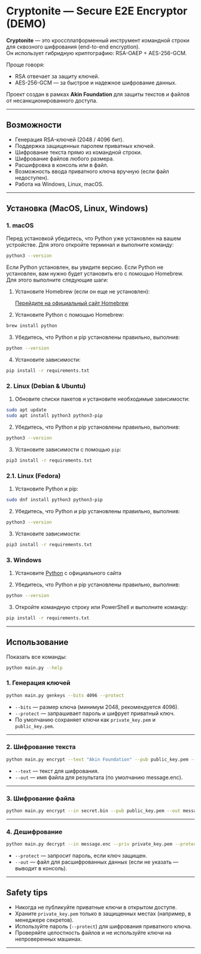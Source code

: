# Cryptonite — Secure E2E Encryptor (DEMO)

**Cryptonite** — это кроссплатформенный инструмент командной строки для сквозного шифрования (end-to-end encryption).  
Он использует гибридную криптографию: RSA-OAEP + AES-256-GCM.  

Проще говоря:  
- RSA отвечает за защиту ключей.  
- AES-256-GCM — за быстрое и надежное шифрование данных.  

Проект создан в рамках **Akin Foundation** для защиты текстов и файлов от несанкционированного доступа.  

---

## Возможности

- Генерация RSA-ключей (2048 / 4096 бит).  
- Поддержка защищенных паролем приватных ключей.  
- Шифрование текста прямо из командной строки.  
- Шифрование файлов любого размера.  
- Расшифровка в консоль или в файл.  
- Возможность ввода приватного ключа вручную (если файл недоступен).  
- Работа на Windows, Linux, macOS.  

---

## Установка (MacOS, Linux, Windows)

### 1. macOS
   Перед установкой убедитесь, что Python уже установлен на вашем устройстве. Для этого откройте терминал и выполните команду:
   ```bash
   python3 --version
   ```

   Если Python установлен, вы увидите версию. Если Python не установлен, вам нужно будет установить его с помощью Homebrew. Для этого выполните следующие шаги:

   1) Установите Homebrew (если он еще не установлен):

      [Перейдите на официальный сайт Homebrew](https://brew.sh/)

   2) Установите Python с помощью Homebrew:
   ```bash
   brew install python
   ```

   3) Убедитесь, что Python и pip установлены правильно, выполнив:
   ```bash
   python --version
   ```

   4) Установите зависимости:
   ```bash
   pip install -r requirements.txt
   ```

### 2. Linux (Debian & Ubuntu)
   1) Обновите списки пакетов и установите необходимые зависимости:
   ```bash
   sudo apt update
   sudo apt install python3 python3-pip
   ```

   2) Убедитесь, что Python и pip установлены правильно, выполнив:
   ```bash
   python3 --version
   ```

   3) Установите зависимости с помощью `pip`:
   ```bash
   pip3 install -r requirements.txt
   ```

### 2.1. Linux (Fedora)
   1) Установите Python и pip:
   ```bash
   sudo dnf install python3 python3-pip
   ```

   2) Убедитесь, что Python и pip установлены правильно, выполнив:
   ```bash
   python3 --version
   ```
   
   3) Установите зависимости:
   ```bash
   pip3 install -r requirements.txt
   ```

### 3. Windows
   1) Установите [Python](python.org) с официального сайта

   2) Убедитесь, что Python и pip установлены правильно, выполнив:
   ```bash
   python --version
   ```
   
   3) Откройте командную строку или PowerShell и выполните команду:
   ```bash
   pip install -r requirements.txt
   ```

---

## Использование

Показать все команды:
```bash
python main.py --help
```

### 1. Генерация ключей
```bash
python main.py genkeys --bits 4096 --protect
```
- `--bits` — размер ключа (минимум 2048, рекомендуется 4096).  
- `--protect` — запрашивает пароль и шифрует приватный ключ.  
- По умолчанию сохраняет ключи как `private_key.pem` и `public_key.pem`.  

---

### 2. Шифрование текста
```bash
python main.py encrypt --text "Akin Foundation" --pub public_key.pem --out message.enc
```
- `--text` — текст для шифрования.  
- `--out` — имя файла для результата (по умолчанию message.enc).  

---

### 3. Шифрование файла
```bash
python main.py encrypt --in secret.bin --pub public_key.pem --out message.enc
```

---

### 4. Дешифрование
```bash
python main.py decrypt --in message.enc --priv private_key.pem --protect --out decrypted.bin
```
- `--protect` — запросит пароль, если ключ защищен.  
- `--out` — файл для расшифрованных данных (если не указать — выводит в консоль).  

---

## Safety tips

- Никогда не публикуйте приватные ключи в открытом доступе.  
- Храните `private_key.pem` только в защищенных местах (например, в менеджере секретов).  
- Используйте пароль (`--protect`) для шифрования приватного ключа.  
- Проверяйте целостность файлов и не используйте ключи на непроверенных машинах.  

---
